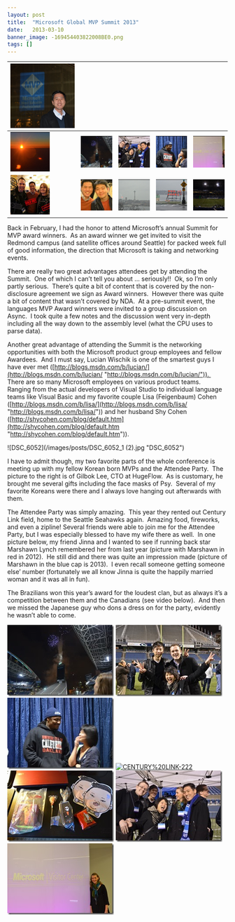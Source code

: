 ```yaml
---
layout: post
title:  "Microsoft Global MVP Summit 2013"
date:   2013-03-10
banner_image: -169454403822008BE0.png
tags: []
---
```




| [![View album](/images/posts/-169454403822008BE0.png "View album")](https://skydrive.live.com/redir.aspx?cid=59c5803fddd2ed53&page=play&resid=59C5803FDDD2ED53!89814&parid=59C5803FDDD2ED53!89813&type=1&Bsrc=Photomail&Bpub=SDX.Photos)  |   |   |   |   |
|---|---|---|---|---|
| [![View album](/images/posts/6208428425BEFCECC.png "View album")](https://skydrive.live.com/redir.aspx?cid=59c5803fddd2ed53&page=play&resid=59C5803FDDD2ED53!89815&parid=59C5803FDDD2ED53!89813&type=1&Bsrc=Photomail&Bpub=SDX.Photos)  | [![View album](/images/posts/-156347203846FE4C59.png "View album")](https://skydrive.live.com/redir.aspx?cid=59c5803fddd2ed53&page=play&resid=59C5803FDDD2ED53!89816&parid=59C5803FDDD2ED53!89813&type=1&Bsrc=Photomail&Bpub=SDX.Photos)   | [![View album](/images/posts/-157592403974EB9F11.png "View album")](https://skydrive.live.com/redir.aspx?cid=59c5803fddd2ed53&page=play&resid=59C5803FDDD2ED53!89817&parid=59C5803FDDD2ED53!89813&type=1&Bsrc=Photomail&Bpub=SDX.Photos)   |  [![View album](/images/posts/-169126730022D8F1CA.png "View album")](https://skydrive.live.com/redir.aspx?cid=59c5803fddd2ed53&page=play&resid=59C5803FDDD2ED53!89818&parid=59C5803FDDD2ED53!89813&type=1&Bsrc=Photomail&Bpub=SDX.Photos)  | [![View album](/images/posts/6353261990DE76F57.png "View album")](https://skydrive.live.com/redir.aspx?cid=59c5803fddd2ed53&page=play&resid=59C5803FDDD2ED53!89819&parid=59C5803FDDD2ED53!89813&type=1&Bsrc=Photomail&Bpub=SDX.Photos)   |
|[![View album](/images/posts/13626186313BD4C20F.png "View album")](https://skydrive.live.com/redir.aspx?cid=59c5803fddd2ed53&page=play&resid=59C5803FDDD2ED53!89820&parid=59C5803FDDD2ED53!89813&type=1&Bsrc=Photomail&Bpub=SDX.Photos)   | [![View album](/images/posts/64142098526E33F9C.png "View album")](https://skydrive.live.com/redir.aspx?cid=59c5803fddd2ed53&page=play&resid=59C5803FDDD2ED53!89821&parid=59C5803FDDD2ED53!89813&type=1&Bsrc=Photomail&Bpub=SDX.Photos)   | [![View album](/images/posts/64142154154D09254.png "View album")](https://skydrive.live.com/redir.aspx?cid=59c5803fddd2ed53&page=play&resid=59C5803FDDD2ED53!89822&parid=59C5803FDDD2ED53!89813&type=1&Bsrc=Photomail&Bpub=SDX.Photos)   | [![View album](/images/posts/62084323702BDE50D.png "View album")](https://skydrive.live.com/redir.aspx?cid=59c5803fddd2ed53&page=play&resid=59C5803FDDD2ED53!89823&parid=59C5803FDDD2ED53!89813&type=1&Bsrc=Photomail&Bpub=SDX.Photos)   | [![View album](/images/posts/-15655037166DCC6299.png "View album")](https://skydrive.live.com/redir.aspx?cid=59c5803fddd2ed53&page=play&resid=59C5803FDDD2ED53!89824&parid=59C5803FDDD2ED53!89813&type=1&Bsrc=Photomail&Bpub=SDX.Photos)   |



Back in February, I had the honor to attend Microsoft’s annual Summit for MVP award winners.  As an award winner we get invited to visit the Redmond campus (and satellite offices around Seattle) for packed week full of good information, the direction that Microsoft is taking and networking events.

There are really two great advantages attendees get by attending the Summit.  One of which I can’t tell you about … seriously!!  Ok, so I’m only partly serious.  There’s quite a bit of content that is covered by the non-disclosure agreement we sign as Award winners.  However there was quite a bit of content that wasn’t covered by NDA.  At a pre-summit event, the languages MVP Award winners were invited to a group discussion on Async.  I took quite a few notes and the discussion went very in-depth including all the way down to the assembly level (what the CPU uses to parse data).

Another great advantage of attending the Summit is the networking opportunities with both the Microsoft product group employees and fellow Awardees.  And I must say, Lucian Wischik is one of the smartest guys I have ever met ([http://blogs.msdn.com/b/lucian/](http://blogs.msdn.com/b/lucian/ "http://blogs.msdn.com/b/lucian/")).  There are so many Microsoft employees on various product teams.  Ranging from the actual developers of Visual Studio to individual language teams like Visual Basic and my favorite couple Lisa (Feigenbaum) Cohen ([http://blogs.msdn.com/b/lisa/](http://blogs.msdn.com/b/lisa/ "http://blogs.msdn.com/b/lisa/")) and her husband Shy Cohen ([http://shycohen.com/blog/default.htm](http://shycohen.com/blog/default.htm "http://shycohen.com/blog/default.htm")).

![DSC_6052](/images/posts/DSC_6052_1 (2).jpg "DSC_6052")

I have to admit though, my two favorite parts of the whole conference is meeting up with my fellow Korean born MVPs and the Attendee Party.  The picture to the right is of Gilbok Lee, CTO at HugeFlow.  As is customary, he brought me several gifts including the face masks of Psy.  Several of my favorite Koreans were there and I always love hanging out afterwards with them.

The Attendee Party was simply amazing.  This year they rented out Century Link field, home to the Seattle Seahawks again.  Amazing food, fireworks, and even a zipline! Several friends were able to join me for the Attendee Party, but I was especially blessed to have my wife there as well.  In one picture below, my friend Jinna and I wanted to see if running back star Marshawn Lynch remembered her from last year (picture with Marshawn in red in 2012).  He still did and there was quite an impression made (picture of Marshawn in the blue cap is 2013).  I even recall someone getting someone else’ number (fortunately we all know Jinna is quite the happily married woman and it was all in fun).

The Brazilians won this year’s award for the loudest clan, but as always it’s a competition between them and the Canadians (see video below).  And then we missed the Japanese guy who dons a dress on for the party, evidently he wasn’t able to come.

[![DSC_6145](/images/posts/DSC_6145_thumb.jpg "DSC_6145")](https://gwb.blob.core.windows.net/rwalker/Windows-Live-Writer/9bb238bafb7d_3196/DSC_6145.jpg)
[![DSC_6212](/images/posts//DSC_6212_thumb.jpg "DSC_6212")](/images/posts/DSC_6212.jpg)
[![DSC_6222](/images/posts/DSC_6222_thumb.jpg "DSC_6222")](https://gwb.blob.core.windows.net/rwalker/Windows-Live-Writer/9bb238bafb7d_3196/DSC_6222.jpg)
[![CENTURY%20LINK-222](/images/posts/CENTURY%20LINK-222_thumb.jpg "CENTURY%20LINK-222")](https://gwb.blob.core.windows.net/rwalker/Windows-Live-Writer/9bb238bafb7d_3196/CENTURY%20LINK-222_2.jpg)
[![DSC_6054](/images/posts/DSC_6054_thumb.jpg "DSC_6054")](https://gwb.blob.core.windows.net/rwalker/Windows-Live-Writer/9bb238bafb7d_3196/DSC_6054.jpg)
[![DSC_6157](/images/posts/DSC_6157_thumb.jpg "DSC_6157")](https://gwb.blob.core.windows.net/rwalker/Windows-Live-Writer/9bb238bafb7d_3196/DSC_6157.jpg)![DSC_6075](/images/posts/DSC_6075_1.jpg "DSC_6075")






